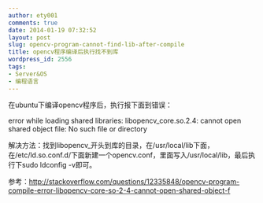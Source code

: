 ```yaml
---
author: ety001
comments: true
date: 2014-01-19 07:32:52
layout: post
slug: opencv-program-cannot-find-lib-after-compile
title: opencv程序编译后执行找不到库
wordpress_id: 2556
tags:
- Server&OS
- 编程语言
---
```


在ubuntu下编译opencv程序后，执行报下面到错误：

error while loading shared libraries: libopencv_core.so.2.4: cannot open shared object file: No such file or directory

解决方法：找到libopencv_开头到库的目录，在/usr/local/lib下面，在/etc/ld.so.conf.d/下面新建一个opencv.conf，里面写入/usr/local/lib，最后执行下sudo ldconfig -v即可。

参考：http://stackoverflow.com/questions/12335848/opencv-program-compile-error-libopencv-core-so-2-4-cannot-open-shared-object-f

